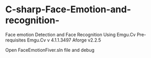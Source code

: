 # C-sharp-Face-Emotion-and-recognition-
Face emotion Detection and Face Recognition Using Emgu.Cv
Pre-requisites
Emgu.Cv v 4.1.1.3497
Aforge v2.2.5

Open FaceEmotionFiver.sln file and debug
